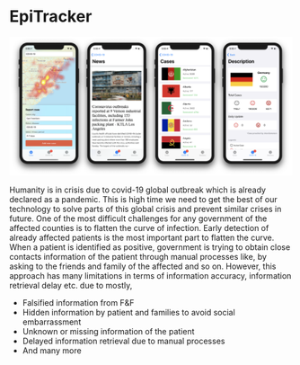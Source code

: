 # EpiTracker

![Screenshot](screen.png?raw=true "Title")

Humanity is in crisis due to covid-19 global outbreak which is already declared as a pandemic. This is high time we need to get the best of our technology to solve parts of this global crisis and prevent similar crises in future. One of the most difficult challenges for any government of the affected counties is to flatten the curve of infection. Early detection of already affected patients is the most important part to flatten the curve. When a patient is identified as positive, government is trying to obtain close contacts information of the patient through manual processes like, by asking to the friends and family of the affected and so on. However, this approach has many limitations in terms of information accuracy, information retrieval delay etc. due to mostly,

* Falsified information from F&F
* Hidden information by patient and families to avoid social embarrassment
* Unknown or missing information of the patient
* Delayed information retrieval due to manual processes
* And many more
